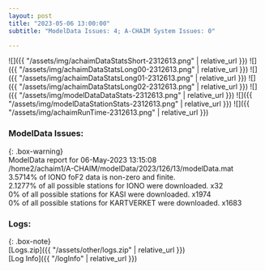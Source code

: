 ```yaml
---
layout: post
title: "2023-05-06 13:00:00"
subtitle: "ModelData Issues: 4; A-CHAIM System Issues: 0"

---
```


![]({{ "/assets/img/achaimDataStatsShort-2312613.png" | relative_url }})
![]({{ "/assets/img/achaimDataStatsLong00-2312613.png" | relative_url }})
![]({{ "/assets/img/achaimDataStatsLong01-2312613.png" | relative_url }})
![]({{ "/assets/img/achaimDataStatsLong02-2312613.png" | relative_url }})
![]({{ "/assets/img/modelDataDataStats-2312613.png" | relative_url }})
![]({{ "/assets/img/modelDataStationStats-2312613.png" | relative_url }})
![]({{ "/assets/img/achaimRunTime-2312613.png" | relative_url }})


### ModelData Issues:  
  
{: .box-warning}  
 ModelData report for 06-May-2023 13:15:08   
 /home2/achaim1/A-CHAIM/modelData/2023/126/13/modelData.mat   
 3.5714% of IONO foF2 data is non-zero and finite.   
 2.1277% of all possible stations for IONO were downloaded. x32   
 0% of all possible stations for KASI were downloaded. x1974   
 0% of all possible stations for KARTVERKET were downloaded. x1683   
  


### Logs:  
  
{: .box-note}  
[Logs.zip]({{ "/assets/other/logs.zip" | relative_url }})  
[Log Info]({{ "/logInfo" | relative_url }})  
